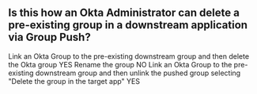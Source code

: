 ## Is this how an Okta Administrator can delete a pre-existing group in a downstream application via Group Push?

Link an Okta Group to the pre-existing downstream group and then delete the Okta group YES
Rename the group NO
Link an Okta Group to the pre-existing downstream group and then unlink the pushed group selecting "Delete the group in the target app" YES
